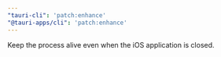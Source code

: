 ```yaml
---
"tauri-cli": 'patch:enhance'
"@tauri-apps/cli": 'patch:enhance'
---
```


Keep the process alive even when the iOS application is closed.
